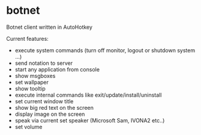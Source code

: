 # botnet

Botnet client written in AutoHotkey

Current features:
- execute system commands (turn off monitor, logout or shutdown system ...)
- send notation to server
- start any application from console
- show msgboxes
- set wallpaper
- show tooltip
- execute internal commands like exit/update/install/uninstall
- set current window title
- show big red text on the screen
- display image on the screen
- speak via current set speaker (Microsoft Sam, IVONA2 etc..)
- set volume

